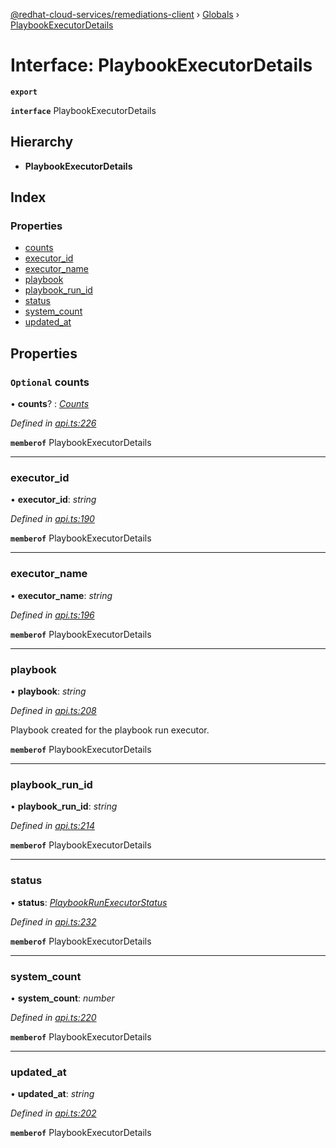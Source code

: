 [@redhat-cloud-services/remediations-client](../README.md) › [Globals](../globals.md) › [PlaybookExecutorDetails](playbookexecutordetails.md)

# Interface: PlaybookExecutorDetails

**`export`** 

**`interface`** PlaybookExecutorDetails

## Hierarchy

* **PlaybookExecutorDetails**

## Index

### Properties

* [counts](playbookexecutordetails.md#optional-counts)
* [executor_id](playbookexecutordetails.md#executor_id)
* [executor_name](playbookexecutordetails.md#executor_name)
* [playbook](playbookexecutordetails.md#playbook)
* [playbook_run_id](playbookexecutordetails.md#playbook_run_id)
* [status](playbookexecutordetails.md#status)
* [system_count](playbookexecutordetails.md#system_count)
* [updated_at](playbookexecutordetails.md#updated_at)

## Properties

### `Optional` counts

• **counts**? : *[Counts](counts.md)*

*Defined in [api.ts:226](https://github.com/RedHatInsights/javascript-clients.gi/blob/master/packages/remediations/api.ts#L226)*

**`memberof`** PlaybookExecutorDetails

___

###  executor_id

• **executor_id**: *string*

*Defined in [api.ts:190](https://github.com/RedHatInsights/javascript-clients.gi/blob/master/packages/remediations/api.ts#L190)*

**`memberof`** PlaybookExecutorDetails

___

###  executor_name

• **executor_name**: *string*

*Defined in [api.ts:196](https://github.com/RedHatInsights/javascript-clients.gi/blob/master/packages/remediations/api.ts#L196)*

**`memberof`** PlaybookExecutorDetails

___

###  playbook

• **playbook**: *string*

*Defined in [api.ts:208](https://github.com/RedHatInsights/javascript-clients.gi/blob/master/packages/remediations/api.ts#L208)*

Playbook created for the playbook run executor.

**`memberof`** PlaybookExecutorDetails

___

###  playbook_run_id

• **playbook_run_id**: *string*

*Defined in [api.ts:214](https://github.com/RedHatInsights/javascript-clients.gi/blob/master/packages/remediations/api.ts#L214)*

**`memberof`** PlaybookExecutorDetails

___

###  status

• **status**: *[PlaybookRunExecutorStatus](../enums/playbookrunexecutorstatus.md)*

*Defined in [api.ts:232](https://github.com/RedHatInsights/javascript-clients.gi/blob/master/packages/remediations/api.ts#L232)*

**`memberof`** PlaybookExecutorDetails

___

###  system_count

• **system_count**: *number*

*Defined in [api.ts:220](https://github.com/RedHatInsights/javascript-clients.gi/blob/master/packages/remediations/api.ts#L220)*

**`memberof`** PlaybookExecutorDetails

___

###  updated_at

• **updated_at**: *string*

*Defined in [api.ts:202](https://github.com/RedHatInsights/javascript-clients.gi/blob/master/packages/remediations/api.ts#L202)*

**`memberof`** PlaybookExecutorDetails
